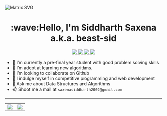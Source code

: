 ![Matrix SVG](https://raw.githubusercontent.com/rodrigograca31/rodrigograca31/master/matrix.svg)
<h1 align="center">:wave:Hello, I'm Siddharth Saxena a.k.a. beast-sid</h1>

<!--
**vidit2512/vidit2512** is a ✨ _special_ ✨ repository because its `README.md` (this file) appears on your GitHub profile.

Here are some ideas to get you started:
-->

<p align="center">
  <a href="https://github.com/beast-sid">
    <img src="https://img.shields.io/badge/beast_sid-100000?style=for-the-badge&logo=github&logoColor=white">
   <a/>
 
  <a href="https://www.codechef.com/users/sid_tyu_123">
    <img src="https://img.shields.io/badge/beast_sid-b5651d?style=for-the-badge&logo=codechef&logoColor=white">
  <a/>

   <a href="https://leetcode.com/beast_sid/">
    <img src="https://img.shields.io/badge/beast_sid-FFD580?style=for-the-badge&logo=leetcode&logoColor=white">
  <a/>
  
  
  <a href="https://www.linkedin.com/in/siddharth-saxena-2295281b0/">
    <img src="https://img.shields.io/badge/Siddharth Saxena-0077B5?style=for-the-badge&logo=linkedin&logoColor=white">
  <a/>
<!--   <a href="https://twitter.com/ViditShukla17">
    <img src="https://img.shields.io/badge/@ViditShukla17-1DA1F2?style=for-the-badge&logo=twitter&logoColor=white">
  <a/> -->
<!--    <a href="https://instagram.com/viditshukla25">
    <img src="https://img.shields.io/badge/@viditshukla25-E4405F?style=for-the-badge&logo=instagram&logoColor=white">
  <a/> -->
</p>

- 🔭 I’m currently a pre-final year student with good problem solving skills
- 🌱 I’m  adept at learning new algorithms.
- 👯 I’m looking to collaborate on Github
- 🤔 I indulge myself in competitive programming and web development
- 💬 Ask me about Data Structures and Algorithms
- 📫 Shoot me a mail at `saxenasiddharth2002@gmail.com`



<!-- - ⚡ Fun fact: ... -->

---
    
<table align="center" cellspacing="0" cellpadding="0" border="0">
  <tr>
    <td>
      <a href="https://github.com/beast-sid">
        <img src="https://github-readme-stats.vercel.app/api?username=beast-sid&show_icons=true&include_all_commits=true&theme=tokyonight">
      <a/>
    </td>
    <td>
      <a href="https://github.com/beast-sid">
        <img src="https://github-readme-stats.vercel.app/api/top-langs/?username=beast-sid&layout=compact&theme=tokyonight">
      <a/>
    </td>
   </tr>
</table>
